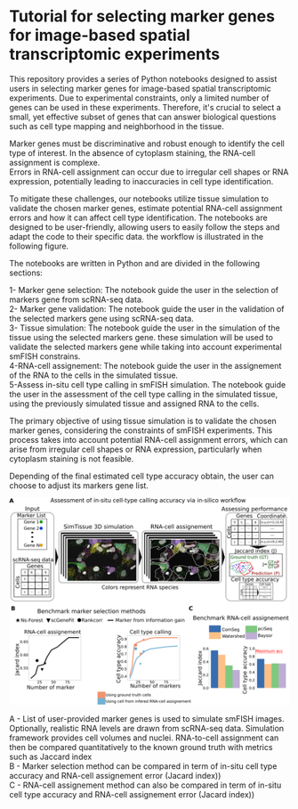 

# Tutorial for selecting marker genes for image-based spatial transcriptomic experiments
This repository provides a series of Python notebooks designed to assist users in selecting marker
genes for image-based spatial transcriptomic experiments. Due to experimental constraints,
only a limited number of genes can be used in these experiments. Therefore, 
it's crucial to select a small, yet effective subset of genes that can
answer biological questions such as cell type mapping and neighborhood in the tissue.  

Marker genes must be discriminative and robust enough to identify the cell type of interest.
In the absence of cytoplasm staining,  the RNA-cell assignment is complexe.  
Errors in RNA-cell assignment can occur due to irregular cell shapes or RNA expression,
potentially leading to inaccuracies in cell type identification.  

To mitigate these challenges, our notebooks utilize tissue simulation to 
validate the chosen marker genes, estimate potential RNA-cell assignment errors and how it can affect cell type identification. 
The notebooks are designed to be user-friendly, allowing users to easily follow the
steps and adapt the code to their specific data. the workflow is illustrated in the following figure.


The notebooks are written in Python and are divided in the following sections:

1- Marker gene selection: The notebook guide the user in the selection of markers gene from scRNA-seq data.  
2- Marker gene validation: The notebook guide the user in the validation of the selected markers gene using scRNA-seq data.  
3- Tissue simulation: The notebook guide the user in the simulation of the tissue using the selected markers gene. these simulation will be used to validate the selected markers gene 
while taking into account experimental smFISH constrains.  
4-RNA-cell assignement: The notebook guide the user in the assignement
of the RNA to the cells in the simulated tissue.  
5-Assess in-situ cell type calling in smFISH simulation. The notebook guide the user in the assessment of the cell type calling in the simulated tissue, 
using the previously simulated tissue and assigned RNA to the cells. 

The primary objective of using tissue simulation is to validate
the chosen marker genes, considering the constraints of smFISH experiments.
This process takes into account potential RNA-cell assignment errors, which can arise from
irregular cell shapes or RNA expression, particularly when cytoplasm staining is not feasible.

Depending of the final estimated cell type accuracy obtain, the user can choose to adjust its markers gene list.

![Alt text](fig/preparing_experiment4.png?raw=true "Title")

 A - List of user-provided marker genes is used to simulate smFISH images.
 Optionally, realistic RNA levels are drawn from scRNA-seq data. 
 Simulation framework provides cell volumes and nuclei. 
 RNA-to-cell assignment can then be compared quantitatively to the 
 known ground truth with metrics such as Jaccard index  
 B - Marker selection method can be compared in term of in-situ cell type accuracy and RNA-cell assignement error (Jacard index))  
 C - RNA-cell assignement method can also be compared in term of in-situ cell type accuracy and RNA-cell assignement error (Jacard index))
